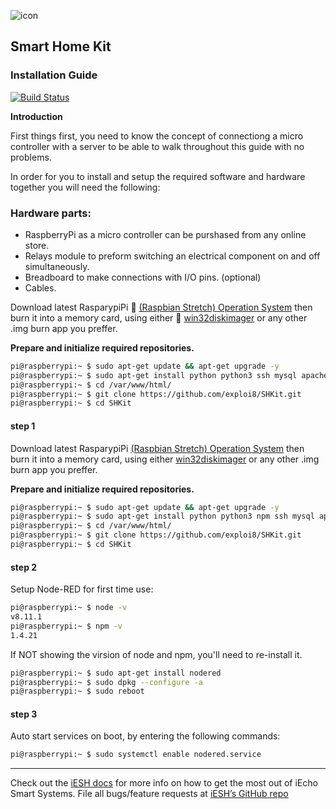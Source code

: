 ![icon](https://ipool.remotewebaccess.com/wp-content/uploads/2019/03/HomeKit-Icon_4-100x100.jpg)

## Smart Home Kit ##

### Installation Guide ###
[![Build Status](https://travis-ci.org/exploi8/SHKit.svg?branch=master)](https://travis-ci.org/exploi8/SHKit)

**Introduction**

First things first, you need to know the concept of connectiong a micro controller with a server to be able to walk throughout this guide with no problems.

In order for you to install and setup the required software and hardware together you will need the following:

### Hardware parts: ###

 - RaspberryPi as a micro controller can be purshased from any online store.
 - Relays module to preform switching an electrical component on and off simultaneously.
 - Breadboard to make connections with I/O pins. (optional)
 - Cables.



Download latest RasparypiPi :link: [(Raspbian Stretch) Operation System][Software] then burn it into a memory card, using either :link: [win32diskimager][win32diskimager] or any other .img burn app you preffer.

**Prepare and initialize required repositories.**

```sh
pi@raspberrypi:~ $ sudo apt-get update && apt-get upgrade -y
pi@raspberrypi:~ $ sudo apt-get install python python3 ssh mysql apache2 cmatrix git php7.0
pi@raspberrypi:~ $ cd /var/www/html/
pi@raspberrypi:~ $ git clone https://github.com/exploi8/SHKit.git
pi@raspberrypi:~ $ cd SHKit

```

#### step 1 ####

Download latest RasparypiPi [(Raspbian Stretch) Operation System][Software] then burn it into a memory card, using either [win32diskimager][win32diskimager] or any other .img burn app you preffer.

**Prepare and initialize required repositories.**


```sh
pi@raspberrypi:~ $ sudo apt-get update && apt-get upgrade -y
pi@raspberrypi:~ $ sudo apt-get install python python3 npm ssh mysql apache2 cmatrix git php7.0
pi@raspberrypi:~ $ cd /var/www/html/
pi@raspberrypi:~ $ git clone https://github.com/exploi8/SHKit.git
pi@raspberrypi:~ $ cd SHKit

```

#### step 2 ####

Setup Node-RED for first time use:


```sh
pi@raspberrypi:~ $ node -v
v8.11.1
pi@raspberrypi:~ $ npm -v
1.4.21

```

If NOT showing the virsion of node and npm, you'll need to re-install it.

```sh
pi@raspberrypi:~ $ sudo apt-get install nodered
pi@raspberrypi:~ $ sudo dpkg --configure -a
pi@raspberrypi:~ $ sudo reboot

```

#### step 3 ####

Auto start services on boot, by entering the following commands:


```sh
pi@raspberrypi:~ $ sudo systemctl enable nodered.service

```

___


Check out the [iESH docs][iESH-docs] for more info on how to get the most out of iEcho Smart Systems. File all bugs/feature requests at [iESH’s GitHub repo][iESH-gh]

[iESH-docs]: https://exploi8.github.io/SHKit
[iESH-gh]:   https://github.com/exploi8/SHKit
[Software]: https://downloads.raspberrypi.org/raspbian_full_latest
[win32diskimager]: https://ipool.remotewebaccess.com/wp-content/uploads/2019/03/win32diskimager-1.0.0-install.exe
